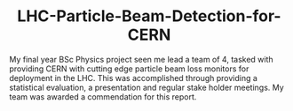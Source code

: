 <h1 align='center'> LHC-Particle-Beam-Detection-for-CERN </h1>

My final year BSc Physics project seen me lead a team of 4, tasked with providing CERN with cutting edge particle beam loss monitors for deployment in the LHC. This was accomplished through providing a statistical evaluation, a presentation and regular stake holder meetings. My team was awarded a commendation for this report.
